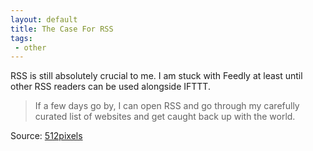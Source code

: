 ```yaml
---
layout: default
title: The Case For RSS
tags:
 - other
---
```


RSS is still absolutely crucial to me. I am stuck with Feedly at least until other RSS readers can be used alongside IFTTT.

> If a few days go by, I can open RSS and go through my carefully curated list of websites and get caught back up with the world.


Source: [512pixels](https://512pixels.net/2017/11/the-case-for-rss/)